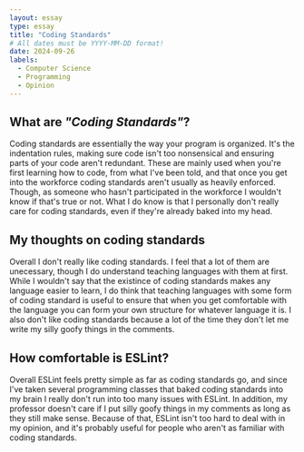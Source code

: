 ```yaml
---
layout: essay
type: essay
title: "Coding Standards"
# All dates must be YYYY-MM-DD format!
date: 2024-09-26
labels:
  - Computer Science
  - Programming
  - Opinion
---
```


## What are *"Coding Standards"*?
Coding standards are essentially the way your program is organized. It's the indentation rules, making sure code isn't too nonsensical and ensuring parts of your code aren't redundant. These are mainly used when you're first learning how to code, from what I've been told, and that once you get into the workforce coding standards aren't usually as heavily enforced. Though, as someone who hasn't participated in the workforce I wouldn't know if that's true or not. What I do know is that I personally don't really care for coding standards, even if they're already baked into my head.

## My thoughts on coding standards
Overall I don't really like coding standards. I feel that a lot of them are unecessary, though I do understand teaching languages with them at first. While I wouldn't say that the existince of coding standards makes any language easier to learn, I do think that teaching languages with some form of coding standard is useful to ensure that when you get comfortable with the language you can form your own structure for whatever language it is. I also don't like coding standards because a lot of the time they don't let me write my silly goofy things in the comments. 

## How comfortable is ESLint?
Overall ESLint feels pretty simple as far as coding standards go, and since I've taken several programming classes that baked coding standards into my brain I really don't run into too many issues with ESLint. In addition, my professor doesn't care if I put silly goofy things in my comments as long as they still make sense. Because of that, ESLint isn't too hard to deal with in my opinion, and it's probably useful for people who aren't as familiar with coding standards.
